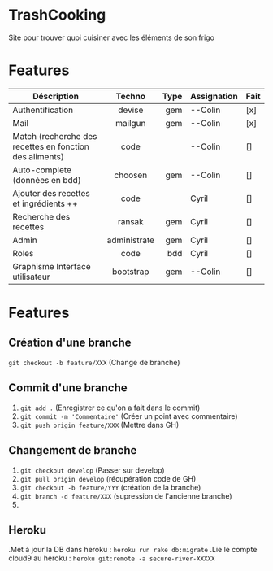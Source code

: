 # TrashCooking
Site pour trouver quoi cuisiner avec les éléments de son frigo
# Features
|  Déscription                          | Techno        | Type  | Assignation |Fait |
| ---------------------------------     |:-------------:| -----:| ----------- | --- |
| Authentification                      | devise        | gem   |   --Colin   |[x]  |
| Mail                                  | mailgun       | gem   |   --Colin   |[x]  |
| Match (recherche des recettes en fonction des aliments)                  | code          |       |   --Colin   |[]   |
| Auto-complete (données en bdd)        | choosen       | gem   |   --Colin   |[]   |
| Ajouter des recettes et ingrédients ++| code          |       |   Cyril     |[]   |
| Recherche des recettes                | ransak        | gem   |   Cyril     |[]   | 
| Admin                                 | administrate  | gem   |   Cyril     |[]   |
| Roles                                 | code          | bdd   |   Cyril     |[]   |
| Graphisme Interface utilisateur       | bootstrap     | gem   |   --Colin   |[]   |

# Features

## Création d'une branche
`git checkout -b feature/XXX`    (Change de branche)


## Commit d'une branche
1. `git add .`                       (Enregistrer ce qu'on a fait dans le commit)
2. `git commit -m 'Commentaire'`     (Créer un point avec commentaire)
3. `git push origin feature/XXX`     (Mettre dans GH)


## Changement de branche

1. `git checkout develop`         (Passer sur develop)
2. `git pull origin develop`      (récupération code de GH)
3. `git checkout -b feature/YYY`  (création de la branche)
4. `git branch -d feature/XXX`    (supression de l'ancienne branche)
5.

## Heroku

.Met à jour la DB dans heroku : `heroku run rake db:migrate`
.Lie le compte cloud9 au heroku : `heroku git:remote -a secure-river-XXXXX`